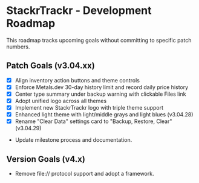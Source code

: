 # StackrTrackr - Development Roadmap

This roadmap tracks upcoming goals without committing to specific patch numbers.

## Patch Goals (v3.04.xx)
- [x] Align inventory action buttons and theme controls
- [x] Enforce Metals.dev 30-day history limit and record daily price history
- [x] Center type summary under backup warning with clickable Files link
- [x] Adopt unified logo across all themes
- [x] Implement new StackrTrackr logo with triple theme support
- [x] Enhanced light theme with light/middle grays and light blues (v3.04.28)
- [x] Rename "Clear Data" settings card to "Backup, Restore, Clear" (v3.04.29)
- Update milestone process and documentation.

## Version Goals (v4.x)
- Remove file:// protocol support and adopt a framework.
